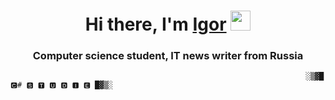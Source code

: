 <h1 align="center">Hi there, I'm <a href="https://fixtor.github.io/" target="_blank">Igor</a> 
<img src="https://github.com/blackcater/blackcater/raw/main/images/Hi.gif" height="32"/></h1>
<h3 align="center">Computer science student, IT news writer from Russia </h3>

 
                                                                      ░▒▓█ 🅲# 🆂 🆃 🆄 🅳 🅸 🅴 █▓▒░

